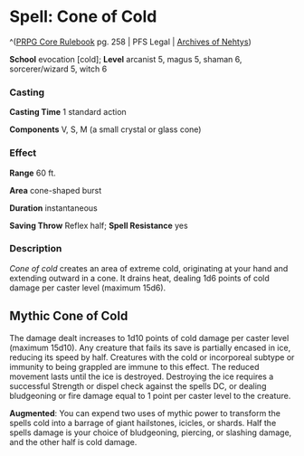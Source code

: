 # Spell: Cone of Cold

^([PRPG Core Rulebook][ss-cone-of-cold] pg. 258 | PFS Legal | [Archives of Nehtys][sn-cone-of-cold])

**School** evocation [cold]; **Level** arcanist 5, magus 5, shaman 6, sorcerer/wizard 5, witch 6

### Casting

**Casting Time** 1 standard action  

**Components** V, S, M (a small crystal or glass cone)

### Effect

**Range** 60 ft.  

**Area** cone-shaped burst  

**Duration** instantaneous  

**Saving Throw** Reflex half; **Spell Resistance** yes

### Description

_Cone of cold_ creates an area of extreme cold, originating at your hand and extending outward in a cone. It drains heat, dealing 1d6 points of cold damage per caster level (maximum 15d6).

## Mythic Cone of Cold

The damage dealt increases to 1d10 points of cold damage per caster level (maximum 15d10). Any creature that fails its save is partially encased in ice, reducing its speed by half. Creatures with the cold or incorporeal subtype or immunity to being grappled are immune to this effect. The reduced movement lasts until the ice is destroyed. Destroying the ice requires a successful Strength or dispel check against the spells DC, or dealing bludgeoning or fire damage equal to 1 point per caster level to the creature.  

**Augmented**: You can expend two uses of mythic power to transform the spells cold into a barrage of giant hailstones, icicles, or shards. Half the spells damage is your choice of bludgeoning, piercing, or slashing damage, and the other half is cold damage.

[ss-cone-of-cold]: http://paizo.com/pathfinderRPG/v57
[sn-cone-of-cold]: http://www.archivesofnethys.com/SpellDisplay.aspx?ItemName=Cone%20of%20Cold